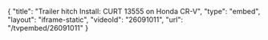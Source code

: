 {
    "title": "Trailer hitch Install: CURT 13555 on Honda CR-V",
    "type": "embed",
    "layout": "iframe-static",
    "videoId": "26091011",
    "url": "\/tvpembed\/26091011"
}